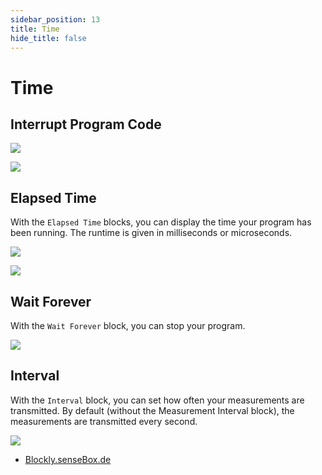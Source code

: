 ```yaml
---
sidebar_position: 13
title: Time
hide_title: false
---
```


# Time

## Interrupt Program Code


![](/img/en/blockly-bilder/zeit/blockly-zeit-1.svg)

![](/img/en/blockly-bilder/zeit/blockly-zeit-2.svg)


## Elapsed Time
With the `Elapsed Time` blocks, you can display the time your program has been running. The runtime is given in milliseconds or microseconds.

![](/img/en/blockly-bilder/zeit/blockly-zeit-3.svg)

![](/img/en/blockly-bilder/zeit/blockly-zeit-4.svg)


## Wait Forever
With the `Wait Forever` block, you can stop your program.

![](/img/en/blockly-bilder/zeit/blockly-zeit-5.svg)


## Interval
With the `Interval` block, you can set how often your measurements are transmitted. By default (without the Measurement Interval block), the measurements are transmitted every second.

![](/img/en/blockly-bilder/zeit/blockly-zeit-6.svg)


- [Blockly.senseBox.de](https://blockly.sensebox.de/)

